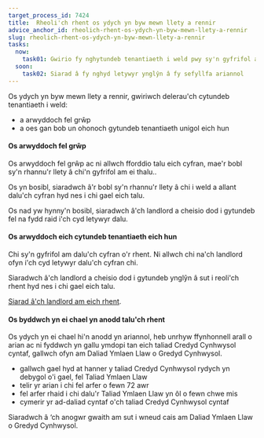```yaml
---
target_process_id: 7424
title:  Rheoli'ch rhent os ydych yn byw mewn llety a rennir
advice_anchor_id: rheolich-rhent-os-ydych-yn-byw-mewn-llety-a-rennir
slug: rheolich-rhent-os-ydych-yn-byw-mewn-llety-a-rennir
tasks:
  now:
    task01: Gwirio fy nghytundeb tenantiaeth i weld pwy sy'n gyfrifol am dalu'r rhent
  soon:
    task02: Siarad â fy nghyd letywyr ynglŷn â fy sefyllfa ariannol
---
```

Os ydych yn byw mewn llety a rennir, gwiriwch delerau'ch cytundeb tenantiaeth i weld:
* a arwyddoch fel grŵp
* a oes gan bob un ohonoch gytundeb tenantiaeth unigol eich hun

#### Os arwyddoch fel grŵp

Os arwyddoch fel grŵp ac ni allwch fforddio talu eich cyfran, mae'r bobl sy'n rhannu'r llety â chi'n gyfrifol am ei thalu..

Os yn bosibl, siaradwch â'r bobl sy'n rhannu'r llety â chi i weld a allant dalu'ch cyfran hyd nes i chi gael eich talu.

Os nad yw hynny'n bosibl, siaradwch â'ch landlord a cheisio dod i gytundeb fel na fydd raid i'ch cyd letywyr dalu.

#### Os arwyddoch eich cytundeb tenantiaeth eich hun

Chi sy'n gyfrifol am dalu'ch cyfran o'r rhent. Ni allwch chi na'ch landlord ofyn i'ch cyd letywyr dalu'ch cyfran chi.

Siaradwch â'ch landlord a cheisio dod i gytundeb ynglŷn â sut i reoli'ch rhent hyd nes i chi gael eich talu.

[Siarad â'ch landlord am eich rhent](/cy/articles/siarad-â-fy-landlord-am-fy-rhent).

#### Os byddwch yn ei chael yn anodd talu'ch rhent

Os ydych yn ei chael hi'n anodd yn ariannol, heb unrhyw ffynhonnell arall o arian ac ni fyddwch yn gallu ymdopi tan eich taliad Credyd Cynhwysol cyntaf, gallwch ofyn am Daliad Ymlaen Llaw o Gredyd Cynhwysol.

* gallwch gael hyd at hanner y taliad Credyd Cynhwysol rydych yn debygol o'i gael, fel Taliad Ymlaen Llaw
* telir yr arian i chi fel arfer o fewn 72 awr
* fel arfer rhaid i chi dalu'r Taliad Ymlaen Llaw yn ôl o fewn chwe mis
* cymerir yr ad-daliad cyntaf o'ch taliad Credyd Cynhwysol cyntaf

Siaradwch â ‘ch anogwr gwaith am sut i wneud cais am Daliad Ymlaen Llaw o Gredyd Cynhwysol.
